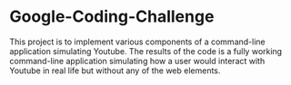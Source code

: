 # Google-Coding-Challenge
This project is to implement various components of a command-line application simulating Youtube.
The results of the code is a fully working command-line application simulating how a user would interact with Youtube in real life but without any of the web elements.

